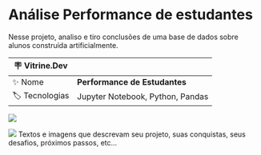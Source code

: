 # Análise Performance de estudantes

Nesse projeto, analiso e tiro conclusões de uma base de dados sobre alunos construída artificialmente.

| :placard: Vitrine.Dev |     |
| -------------  | --- |
| :sparkles: Nome        | **Performance de Estudantes**
| :label: Tecnologias | Jupyter Notebook, Python, Pandas

<!-- Inserir imagem com a #vitrinedev ao final do link -->
![](https://github.com/Leonardo010/Students_Performance_2/blob/master/imagens/math_score.png#vitrinedev)

![](https://github.com/Leonardo010/Students_Performance_2/blob/master/imagens/lunch_standard-free.png)
Textos e imagens que descrevam seu projeto, suas conquistas, seus desafios, próximos passos, etc...
